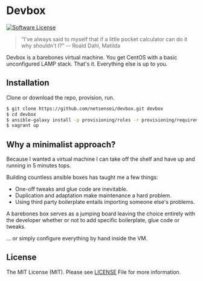 # Devbox

[![Software License](https://img.shields.io/badge/license-MIT-brightgreen.svg?style=flat-square)](LICENSE.md)

> “I've always said to myself that if a little pocket calculator can do it why shouldn't I?” 
-- Roald Dahl, Matilda

Devbox is a barebones virtual machine. You get CentOS with a basic unconfigured LAMP stack. 
That's it. Everything else is up to you.

## Installation

Clone or download the repo, provision, run.

```bash
$ git clone https://github.com/netsensei/devbox.git devbox
$ cd devbox
$ ansible-galaxy install -p provisioning/roles -r provisioning/requirements.yml
$ vagrant up
```

## Why a minimalist approach?

Because I wanted a virtual machine I can take off the shelf and have up and 
running in 5 minutes tops.

Building countless ansible boxes has taught me a few things:

* One-off tweaks and glue code are inevitable.
* Duplication and adaptation make maintenance a hard problem.
* Using third party boilerplate entails importing someone else's problems.

A barebones box serves as a jumping board leaving the choice entirely with the 
developer whether or not to add specific boilerplate, glue code or tweaks.

... or simply configure everything by hand inside the VM.

## License

The MIT License (MIT). Please see [LICENSE](LICENSE.md) File for more information.

